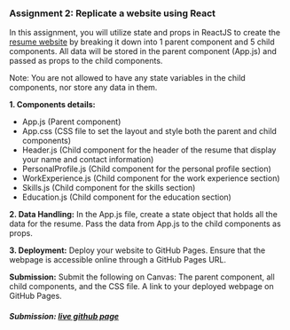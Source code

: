 ### Assignment 2: Replicate a website using React

In this assignment, you will utilize state and props in ReactJS to create the [resume website](https://github.com/user-attachments/files/17061374/Assignment.1.Sample.1.pdf) by breaking it down into 1 parent component and 5 child components. All data will be stored in the parent component (App.js) and passed as props to the child components.

Note: You are not allowed to have any state variables in the child components, nor store any data in them.

**1. Components details:**

- App.js (Parent component)
- App.css (CSS file to set the layout and style both the parent and child components)
- Header.js (Child component for the header of the resume that display your name and contact information)
- PersonalProfile.js (Child component for the personal profile section)
- WorkExperience.js (Child component for the work experience section)
- Skills.js (Child component for the skills section)
- Education.js (Child component for the education section)

**2. Data Handling:**
   In the App.js file, create a state object that holds all the data for the resume.
   Pass the data from App.js to the child components as props.
   
**3. Deployment:** Deploy your website to GitHub Pages. Ensure that the webpage is accessible online through a GitHub Pages URL.

**Submission:** Submit the following on Canvas:
The parent component, all child components, and the CSS file.
A link to your deployed webpage on GitHub Pages.

##### Submission: [live github page](https://katherinj.github.io/CS450DataVisualization/assignment2)
